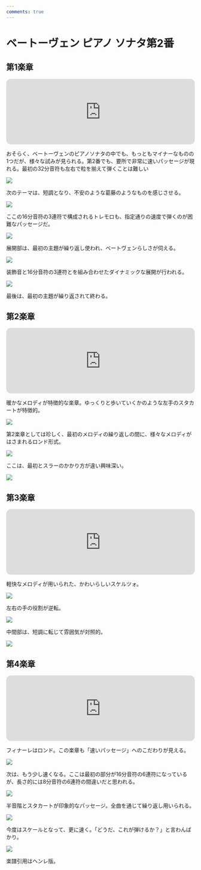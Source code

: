 ```yaml
---
comments: true
---
```


# ベートーヴェン ピアノ ソナタ第2番

## 第1楽章

<iframe height="175" width="100%" title="Media player" src="https://embed.music.apple.com/us/album/piano-sonata-no-2-in-a-major-op-2-no-2-i-allegro-vivace/1264640017?i=1264640156&amp;itscg=30200&amp;itsct=music_box_player&amp;ls=1&amp;app=music&amp;mttnsubad=1264640156&amp;theme=auto" id="embedPlayer" style="border:0;border-radius:12px;width:100%;height:175px;max-width:660px" sandbox="allow-forms allow-popups allow-same-origin allow-scripts allow-top-navigation-by-user-activation" allow="autoplay *; encrypted-media *; clipboard-write"></iframe>

おそらく、ベートーヴェンのピアノソナタの中でも、もっともマイナーなものの1つだが、様々な試みが見られる。第2番でも、要所で非常に速いパッセージが現れる。最初の32分音符も左右で粒を揃えて弾くことは難しい

<img src="391.jpg">

次のテーマは、短調となり、不安のような葛藤のようなものを感じさせる。

<img src="392.jpg">

ここの16分音符の3連符で構成されるトレモロも、指定通りの速度で弾くのが困難なパッセージだ。

<img src="395.jpg">

展開部は、最初の主題が繰り返し使われ、ベートヴェンらしさが伺える。

<img src="393.jpg">

装飾音と16分音符の3連符とを組み合わせたダイナミックな展開が行われる。

<img src="394.jpg">

最後は、最初の主題が繰り返されて終わる。

## 第2楽章

<iframe height="175" width="100%" title="Media player" src="https://embed.music.apple.com/us/album/piano-sonata-no-2-in-a-major-op-2-no-2-ii-largo-appassionato/1264640017?i=1264640158&amp;itscg=30200&amp;itsct=music_box_player&amp;ls=1&amp;app=music&amp;mttnsubad=1264640158&amp;theme=auto" id="embedPlayer" style="border:0;border-radius:12px;width:100%;height:175px;max-width:660px" sandbox="allow-forms allow-popups allow-same-origin allow-scripts allow-top-navigation-by-user-activation" allow="autoplay *; encrypted-media *; clipboard-write"></iframe>

暖かなメロディが特徴的な楽章。ゆっくりと歩いていくかのような左手のスタカートが特徴的。

<img src="417.jpg">

第2楽章としては珍しく、最初のメロディの繰り返しの間に、様々なメロディがはさまれるロンド形式。

<img src="418.jpg">

ここは、最初とスラーのかかり方が違い興味深い。

<img src="419.jpg">

## 第3楽章

<iframe height="175" width="100%" title="Media player" src="https://embed.music.apple.com/us/album/piano-sonata-no-2-in-a-major-op-2-no-2-iii-scherzo-allegretto/1264640017?i=1264640159&amp;itscg=30200&amp;itsct=music_box_player&amp;ls=1&amp;app=music&amp;mttnsubad=1264640159&amp;theme=auto" id="embedPlayer" style="border:0;border-radius:12px;width:100%;height:175px;max-width:660px" sandbox="allow-forms allow-popups allow-same-origin allow-scripts allow-top-navigation-by-user-activation" allow="autoplay *; encrypted-media *; clipboard-write"></iframe>

軽快なメロディが用いられた、かわいらしいスケルツォ。

<img src="421.jpg">

左右の手の役割が逆転。

<img src="422.jpg">

中間部は、短調に転じて雰囲気が対照的。

<img src="420.jpg">

## 第4楽章

<iframe height="175" width="100%" title="Media player" src="https://embed.music.apple.com/us/album/piano-sonata-no-2-in-a-major-op-2-no-2-iv-rondo-grazioso/1264640017?i=1264640160&amp;itscg=30200&amp;itsct=music_box_player&amp;ls=1&amp;app=music&amp;mttnsubad=1264640160&amp;theme=auto" id="embedPlayer" style="border:0;border-radius:12px;width:100%;height:175px;max-width:660px" sandbox="allow-forms allow-popups allow-same-origin allow-scripts allow-top-navigation-by-user-activation" allow="autoplay *; encrypted-media *; clipboard-write"></iframe>

フィナーレはロンド。この楽章も「速いパッセージ」へのこだわりが見える。

<img src="423.jpg">

次は、もう少し速くなる。ここは最初の部分が16分音符の6連符になっているが、長さ的には8分音符の6連符の間違いだと思われる。

<img src="424.jpg">

半音階とスタカートが印象的なパッセージ。全曲を通じて繰り返し用いられる。

<img src="425.jpg">

今度はスケールとなって、更に速く。「どうだ、これが弾けるか？」と言わんばかり。

<img src="426.jpg">

楽譜引用はヘンレ版。
